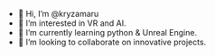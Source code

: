- 👋 Hi, I’m @kryzamaru
- 👀 I’m interested in VR and AI.
- 🌱 I’m currently learning python & Unreal Engine.
- 💞️ I’m looking to collaborate on innovative projects.

<!---
kryzamaru/kryzamaru is a ✨ special ✨ repository because its `README.md` (this file) appears on your GitHub profile.
You can click the Preview link to take a look at your changes.
--->
